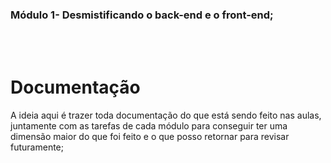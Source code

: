 <h3>Módulo 1- Desmistificando o back-end e o front-end; </h3>




<br> <br>
<h1> Documentação </h1>
<p> A ideia aqui é trazer toda documentação do que está sendo feito nas aulas, juntamente com as tarefas de cada módulo para conseguir ter uma dimensão maior do que foi feito e o que posso retornar para revisar futuramente; </p> 




